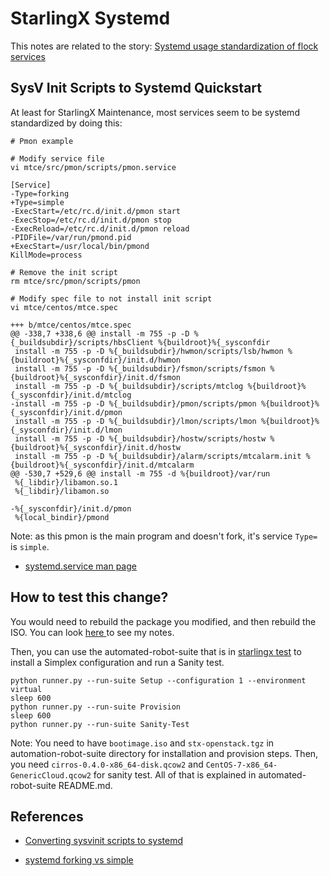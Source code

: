 # StarlingX Systemd

This notes are related to the story: [Systemd usage standardization of flock services](https://storyboard.openstack.org/#!/story/2006192)

## SysV Init Scripts to Systemd Quickstart
At least for StarlingX Maintenance, most services seem to be systemd standardized by doing this:

```
# Pmon example

# Modify service file
vi mtce/src/pmon/scripts/pmon.service

[Service]
-Type=forking
+Type=simple
-ExecStart=/etc/rc.d/init.d/pmon start
-ExecStop=/etc/rc.d/init.d/pmon stop
-ExecReload=/etc/rc.d/init.d/pmon reload
-PIDFile=/var/run/pmond.pid
+ExecStart=/usr/local/bin/pmond
KillMode=process

# Remove the init script
rm mtce/src/pmon/scripts/pmon

# Modify spec file to not install init script
vi mtce/centos/mtce.spec

+++ b/mtce/centos/mtce.spec
@@ -338,7 +338,6 @@ install -m 755 -p -D %{_buildsubdir}/scripts/hbsClient %{buildroot}%{_sysconfdir
 install -m 755 -p -D %{_buildsubdir}/hwmon/scripts/lsb/hwmon %{buildroot}%{_sysconfdir}/init.d/hwmon
 install -m 755 -p -D %{_buildsubdir}/fsmon/scripts/fsmon %{buildroot}%{_sysconfdir}/init.d/fsmon
 install -m 755 -p -D %{_buildsubdir}/scripts/mtclog %{buildroot}%{_sysconfdir}/init.d/mtclog
-install -m 755 -p -D %{_buildsubdir}/pmon/scripts/pmon %{buildroot}%{_sysconfdir}/init.d/pmon
 install -m 755 -p -D %{_buildsubdir}/lmon/scripts/lmon %{buildroot}%{_sysconfdir}/init.d/lmon
 install -m 755 -p -D %{_buildsubdir}/hostw/scripts/hostw %{buildroot}%{_sysconfdir}/init.d/hostw
 install -m 755 -p -D %{_buildsubdir}/alarm/scripts/mtcalarm.init %{buildroot}%{_sysconfdir}/init.d/mtcalarm
@@ -530,7 +529,6 @@ install -m 755 -d %{buildroot}/var/run
 %{_libdir}/libamon.so.1
 %{_libdir}/libamon.so
 
-%{_sysconfdir}/init.d/pmon
 %{local_bindir}/pmond
```
Note: as this pmon is the main program and doesn't fork, it's service `Type=` is `simple`.
* [systemd.service man page](https://manpages.debian.org/jessie/systemd/systemd.service.5.en.html)

## How to test this change?
You would need to rebuild the package you modified, and then rebuild the ISO. You can look 
[here
](https://github.com/marcelarosalesj/learning-starlingx/blob/master/building/build-system-1.0.md) to see my notes.

Then, you can use the automated-robot-suite that is in [starlingx test](https://opendev.org/starlingx/test.git) to install a Simplex configuration and run a Sanity test.
```
python runner.py --run-suite Setup --configuration 1 --environment virtual
sleep 600
python runner.py --run-suite Provision
sleep 600
python runner.py --run-suite Sanity-Test
```
Note: You need to have `bootimage.iso` and `stx-openstack.tgz` in automation-robot-suite directory for installation and
provision steps. Then, you need `cirros-0.4.0-x86_64-disk.qcow2` and `CentOS-7-x86_64-GenericCloud.qcow2` for sanity
test. All of that is explained in automated-robot-suite README.md.

## References
* [Converting sysvinit scripts to
  systemd](https://serverfault.com/questions/690155/whats-the-easiest-way-to-make-my-old-init-script-work-in-systemd)

* [systemd forking vs simple](https://superuser.com/questions/1274901/systemd-forking-vs-simple/1274913)
